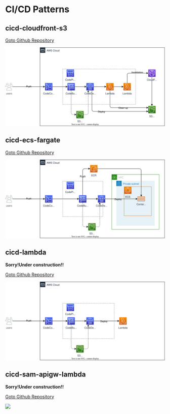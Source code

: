 # CI/CD Patterns

## cicd-cloudfront-s3

[Goto Github Repository](https://github.com/ishiharatma/aws-cdk-cdp/tree/main/usecases/cicd-cloudfront-s3/)


![](./usecases/cicd-cloudfront-s3/overview.drawio.svg)

## cicd-ecs-fargate

[Goto Github Repository](https://github.com/ishiharatma/aws-cdk-cdp/tree/main/usecases/cicd-ecs-fargate)

![](./usecases/cicd-ecs-fargate/overview.drawio.svg)

## cicd-lambda

**Sorry!Under construction!!**

[Goto Github Repository](https://github.com/ishiharatma/aws-cdk-cdp/tree/main/usecases/cicd-lambda/)

![](./usecases/cicd-lambda/overview.drawio.svg)

## cicd-sam-apigw-lambda

**Sorry!Under construction!!**

[Goto Github Repository](https://github.com/ishiharatma/aws-cdk-cdp/tree/main/usecases/cicd-sam-apigw-lambda/)

![](./usecases/cicd-sam-apigw-lambda/overview.drawio.svg)
